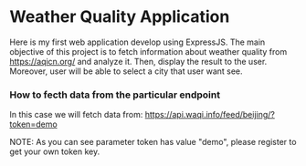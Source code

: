 # Weather Quality Application
Here is my first web application develop using ExpressJS. The main objective of this project is to fetch information about weather quality from https://aqicn.org/ and analyze it. Then, display the result to the user. Moreover, user will be able to select a city that user want see.

### How to fecth data from the particular endpoint

In this case we will fetch data from: https://api.waqi.info/feed/beijing/?token=demo

NOTE: As you can see parameter token has value "demo", please register to get your own token key.
